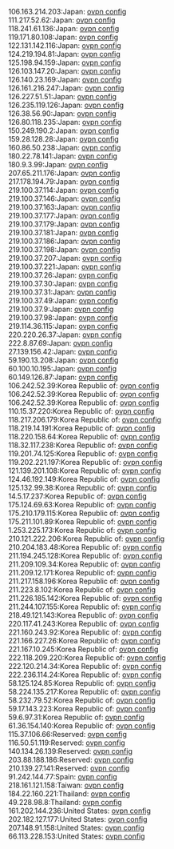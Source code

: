 106.163.214.203:Japan: [ovpn config](vpn/106_163_214_203.ovpn)  
111.217.52.62:Japan: [ovpn config](vpn/111_217_52_62.ovpn)  
118.241.61.136:Japan: [ovpn config](vpn/118_241_61_136.ovpn)  
119.171.80.108:Japan: [ovpn config](vpn/119_171_80_108.ovpn)  
122.131.142.116:Japan: [ovpn config](vpn/122_131_142_116.ovpn)  
124.219.194.81:Japan: [ovpn config](vpn/124_219_194_81.ovpn)  
125.198.94.159:Japan: [ovpn config](vpn/125_198_94_159.ovpn)  
126.103.147.20:Japan: [ovpn config](vpn/126_103_147_20.ovpn)  
126.140.23.169:Japan: [ovpn config](vpn/126_140_23_169.ovpn)  
126.161.216.247:Japan: [ovpn config](vpn/126_161_216_247.ovpn)  
126.227.51.51:Japan: [ovpn config](vpn/126_227_51_51.ovpn)  
126.235.119.126:Japan: [ovpn config](vpn/126_235_119_126.ovpn)  
126.38.56.90:Japan: [ovpn config](vpn/126_38_56_90.ovpn)  
126.80.118.235:Japan: [ovpn config](vpn/126_80_118_235.ovpn)  
150.249.190.2:Japan: [ovpn config](vpn/150_249_190_2.ovpn)  
159.28.128.28:Japan: [ovpn config](vpn/159_28_128_28.ovpn)  
160.86.50.238:Japan: [ovpn config](vpn/160_86_50_238.ovpn)  
180.22.78.141:Japan: [ovpn config](vpn/180_22_78_141.ovpn)  
180.9.3.99:Japan: [ovpn config](vpn/180_9_3_99.ovpn)  
207.65.211.176:Japan: [ovpn config](vpn/207_65_211_176.ovpn)  
217.178.194.79:Japan: [ovpn config](vpn/217_178_194_79.ovpn)  
219.100.37.114:Japan: [ovpn config](vpn/219_100_37_114.ovpn)  
219.100.37.146:Japan: [ovpn config](vpn/219_100_37_146.ovpn)  
219.100.37.163:Japan: [ovpn config](vpn/219_100_37_163.ovpn)  
219.100.37.177:Japan: [ovpn config](vpn/219_100_37_177.ovpn)  
219.100.37.179:Japan: [ovpn config](vpn/219_100_37_179.ovpn)  
219.100.37.181:Japan: [ovpn config](vpn/219_100_37_181.ovpn)  
219.100.37.186:Japan: [ovpn config](vpn/219_100_37_186.ovpn)  
219.100.37.198:Japan: [ovpn config](vpn/219_100_37_198.ovpn)  
219.100.37.207:Japan: [ovpn config](vpn/219_100_37_207.ovpn)  
219.100.37.221:Japan: [ovpn config](vpn/219_100_37_221.ovpn)  
219.100.37.26:Japan: [ovpn config](vpn/219_100_37_26.ovpn)  
219.100.37.30:Japan: [ovpn config](vpn/219_100_37_30.ovpn)  
219.100.37.31:Japan: [ovpn config](vpn/219_100_37_31.ovpn)  
219.100.37.49:Japan: [ovpn config](vpn/219_100_37_49.ovpn)  
219.100.37.9:Japan: [ovpn config](vpn/219_100_37_9.ovpn)  
219.100.37.98:Japan: [ovpn config](vpn/219_100_37_98.ovpn)  
219.114.36.115:Japan: [ovpn config](vpn/219_114_36_115.ovpn)  
220.220.26.37:Japan: [ovpn config](vpn/220_220_26_37.ovpn)  
222.8.87.69:Japan: [ovpn config](vpn/222_8_87_69.ovpn)  
27.139.156.42:Japan: [ovpn config](vpn/27_139_156_42.ovpn)  
59.190.13.208:Japan: [ovpn config](vpn/59_190_13_208.ovpn)  
60.100.10.195:Japan: [ovpn config](vpn/60_100_10_195.ovpn)  
60.149.126.87:Japan: [ovpn config](vpn/60_149_126_87.ovpn)  
106.242.52.39:Korea Republic of: [ovpn config](vpn/106_242_52_39.ovpn)  
106.242.52.39:Korea Republic of: [ovpn config](vpn/106_242_52_39.ovpn)  
106.242.52.39:Korea Republic of: [ovpn config](vpn/106_242_52_39.ovpn)  
110.15.37.220:Korea Republic of: [ovpn config](vpn/110_15_37_220.ovpn)  
118.217.206.179:Korea Republic of: [ovpn config](vpn/118_217_206_179.ovpn)  
118.219.14.191:Korea Republic of: [ovpn config](vpn/118_219_14_191.ovpn)  
118.220.158.64:Korea Republic of: [ovpn config](vpn/118_220_158_64.ovpn)  
118.32.117.238:Korea Republic of: [ovpn config](vpn/118_32_117_238.ovpn)  
119.201.74.125:Korea Republic of: [ovpn config](vpn/119_201_74_125.ovpn)  
119.202.221.197:Korea Republic of: [ovpn config](vpn/119_202_221_197.ovpn)  
121.139.201.108:Korea Republic of: [ovpn config](vpn/121_139_201_108.ovpn)  
124.46.192.149:Korea Republic of: [ovpn config](vpn/124_46_192_149.ovpn)  
125.132.99.38:Korea Republic of: [ovpn config](vpn/125_132_99_38.ovpn)  
14.5.17.237:Korea Republic of: [ovpn config](vpn/14_5_17_237.ovpn)  
175.124.69.63:Korea Republic of: [ovpn config](vpn/175_124_69_63.ovpn)  
175.210.179.115:Korea Republic of: [ovpn config](vpn/175_210_179_115.ovpn)  
175.211.101.89:Korea Republic of: [ovpn config](vpn/175_211_101_89.ovpn)  
1.253.225.173:Korea Republic of: [ovpn config](vpn/1_253_225_173.ovpn)  
210.121.222.206:Korea Republic of: [ovpn config](vpn/210_121_222_206.ovpn)  
210.204.183.48:Korea Republic of: [ovpn config](vpn/210_204_183_48.ovpn)  
211.194.245.128:Korea Republic of: [ovpn config](vpn/211_194_245_128.ovpn)  
211.209.109.34:Korea Republic of: [ovpn config](vpn/211_209_109_34.ovpn)  
211.209.12.171:Korea Republic of: [ovpn config](vpn/211_209_12_171.ovpn)  
211.217.158.196:Korea Republic of: [ovpn config](vpn/211_217_158_196.ovpn)  
211.223.8.102:Korea Republic of: [ovpn config](vpn/211_223_8_102.ovpn)  
211.226.185.142:Korea Republic of: [ovpn config](vpn/211_226_185_142.ovpn)  
211.244.107.155:Korea Republic of: [ovpn config](vpn/211_244_107_155.ovpn)  
218.49.121.143:Korea Republic of: [ovpn config](vpn/218_49_121_143.ovpn)  
220.117.41.243:Korea Republic of: [ovpn config](vpn/220_117_41_243.ovpn)  
221.160.243.92:Korea Republic of: [ovpn config](vpn/221_160_243_92.ovpn)  
221.166.227.26:Korea Republic of: [ovpn config](vpn/221_166_227_26.ovpn)  
221.167.10.245:Korea Republic of: [ovpn config](vpn/221_167_10_245.ovpn)  
222.118.209.220:Korea Republic of: [ovpn config](vpn/222_118_209_220.ovpn)  
222.120.214.34:Korea Republic of: [ovpn config](vpn/222_120_214_34.ovpn)  
222.236.114.24:Korea Republic of: [ovpn config](vpn/222_236_114_24.ovpn)  
58.125.124.85:Korea Republic of: [ovpn config](vpn/58_125_124_85.ovpn)  
58.224.135.217:Korea Republic of: [ovpn config](vpn/58_224_135_217.ovpn)  
58.232.79.52:Korea Republic of: [ovpn config](vpn/58_232_79_52.ovpn)  
59.17.143.223:Korea Republic of: [ovpn config](vpn/59_17_143_223.ovpn)  
59.6.97.31:Korea Republic of: [ovpn config](vpn/59_6_97_31.ovpn)  
61.36.154.140:Korea Republic of: [ovpn config](vpn/61_36_154_140.ovpn)  
115.37.106.66:Reserved: [ovpn config](vpn/115_37_106_66.ovpn)  
116.50.51.119:Reserved: [ovpn config](vpn/116_50_51_119.ovpn)  
140.134.26.139:Reserved: [ovpn config](vpn/140_134_26_139.ovpn)  
203.88.188.186:Reserved: [ovpn config](vpn/203_88_188_186.ovpn)  
210.139.27.141:Reserved: [ovpn config](vpn/210_139_27_141.ovpn)  
91.242.144.77:Spain: [ovpn config](vpn/91_242_144_77.ovpn)  
218.161.121.158:Taiwan: [ovpn config](vpn/218_161_121_158.ovpn)  
184.22.160.221:Thailand: [ovpn config](vpn/184_22_160_221.ovpn)  
49.228.98.8:Thailand: [ovpn config](vpn/49_228_98_8.ovpn)  
161.202.144.236:United States: [ovpn config](vpn/161_202_144_236.ovpn)  
202.182.127.177:United States: [ovpn config](vpn/202_182_127_177.ovpn)  
207.148.91.158:United States: [ovpn config](vpn/207_148_91_158.ovpn)  
66.113.228.153:United States: [ovpn config](vpn/66_113_228_153.ovpn)  
